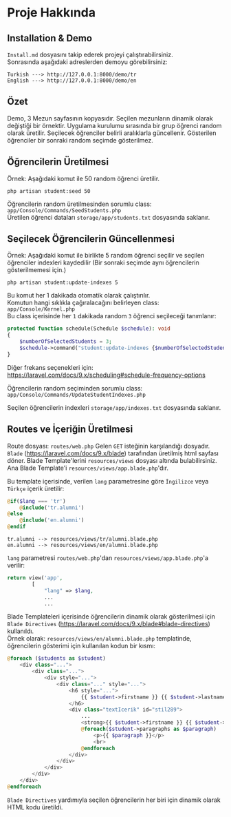 # Proje Hakkında

## Installation & Demo
`Install.md` dosyasını takip ederek projeyi çalıştırabilirsiniz.  
Sonrasında aşağıdaki adreslerden demoyu görebilirsiniz:
```text
Turkish ---> http://127.0.0.1:8000/demo/tr
English ---> http://127.0.0.1:8000/demo/en
```  

## Özet
Demo, 3 Mezun sayfasının kopyasıdır.
Seçilen mezunların dinamik olarak değiştiği bir örnektir.
Uygulama kurulumu sırasında bir grup öğrenci random olarak üretilir.
Seçilecek öğrenciler belirli aralıklarla güncellenir.
Gösterilen öğrenciler bir sonraki random seçimde gösterilmez.

## Öğrencilerin Üretilmesi
Örnek: Aşağıdaki komut ile 50 random öğrenci üretilir. 
```shell
php artisan student:seed 50
```
Öğrencilerin random üretilmesinden sorumlu class: `app/Console/Commands/SeedStudents.php`  
Üretilen öğrenci dataları `storage/app/students.txt` dosyasında saklanır.

## Seçilecek Öğrencilerin Güncellenmesi
Örnek: Aşağıdaki komut ile birlikte 5 random öğrenci seçilir ve seçilen öğrenciler indexleri kaydedilir 
(Bir sonraki seçimde aynı öğrencilerin gösterilmemesi için.) 
```shell
php artisan student:update-indexes 5
```

Bu komut her 1 dakikada otomatik olarak çalıştırılır.  
Komutun hangi sıklıkla çağıralacağını belirleyen class: `app/Console/Kernel.php`  
Bu class içerisinde her `1` dakikada random `3` öğrenci seçileceği tanımlanır:
```php
protected function schedule(Schedule $schedule): void
{
    $numberOfSelectedStudents = 3;
    $schedule->command("student:update-indexes {$numberOfSelectedStudents}")->everyMinute();
}
```
Diğer frekans seçenekleri için: https://laravel.com/docs/9.x/scheduling#schedule-frequency-options

Öğrencilerin random seçiminden sorumlu class: `app/Console/Commands/UpdateStudentIndexes.php`  

Seçilen öğrencilerin indexleri `storage/app/indexes.txt` dosyasında saklanır.

## Routes ve İçeriğin Üretilmesi
Route dosyası: `routes/web.php` Gelen `GET` isteğinin karşılandığı dosyadır.  
`Blade` (https://laravel.com/docs/9.x/blade) tarafından üretilmiş html sayfası döner.
Blade Template'lerini `resources/views` dosyası altında bulabilirsiniz. Ana Blade Template'i `resources/views/app.blade.php`'dır.  

Bu template içerisinde, verilen `lang` parametresine göre `İngilizce` veya `Türkçe` içerik üretilir:  
```php
@if($lang === 'tr')
    @include('tr.alumni')
@else
    @include('en.alumni')
@endif
```

```text
tr.alumni --> resources/views/tr/alumni.blade.php
en.alumni --> resources/views/en/alumni.blade.php
```
`lang` parametresi `routes/web.php`'dan `resources/views/app.blade.php`'a verilir:
```php
return view('app',
        [
            "lang" => $lang,
            ...
            ...
```

Blade Templateleri içerisinde öğrencilerin dinamik olarak gösterilmesi için `Blade Directives` (https://laravel.com/docs/9.x/blade#blade-directives) kullanıldı.  
Örnek olarak: `resources/views/en/alumni.blade.php` templatinde, öğrencilerin gösterimi için kullanılan kodun bir kısmı:
```php
@foreach ($students as $student)
    <div class="...">
        <div class="...">
            <div style="...">
                <div class="..." style="...">
                    <h6 style="...">
                        {{ $student->firstname }} {{ $student->lastname }}
                    </h6>
                    <div class="textIcerik" id="stil289">
                        ...
                        <strong>{{ $student->firstname }} {{ $student->lastname }}</strong>
                        @foreach($student->paragraphs as $paragraph)
                            <p>{{ $paragraph }}</p>
                            <br>
                        @endforeach
                    </div>
                </div>
            </div>
        </div>
    </div>
@endforeach
```
`Blade Directives` yardımıyla seçilen öğrencilerin her biri için dinamik olarak HTML kodu üretildi.
